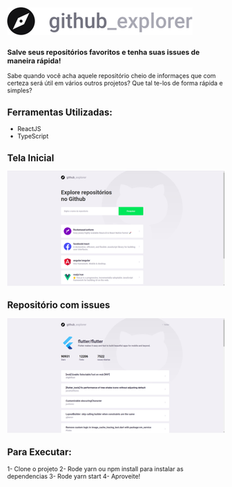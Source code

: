 

# <img src = "./src/assets/logo.svg">

### Salve seus repositórios favoritos e tenha suas issues de maneira rápida!
Sabe quando você acha aquele repositório cheio de informaçes que com certeza será útil em vários outros projetos? Que tal te-los de forma rápida e simples? 

## Ferramentas Utilizadas:
- ReactJS
- TypeScript

## Tela Inicial
<img src = "./src/assets/initialrd.png">


## Repositório com issues
<img src = "./src/assets/reprd.png">

## Para Executar:
1- Clone o projeto
2- Rode yarn ou npm install para instalar as dependencias
3- Rode yarn start
4- Aproveite!

